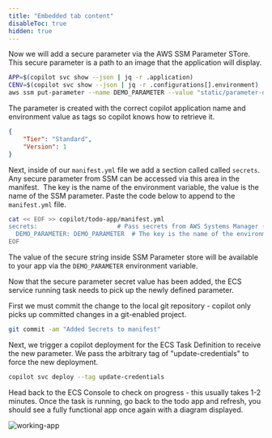 ```yaml
---
title: "Embedded tab content"
disableToc: true
hidden: true
---
```


Now we will add a secure parameter via the AWS SSM Parameter STore.  This secure parameter is a path to an image that the application will display.  

```bash
APP=$(copilot svc show --json | jq -r .application)
CENV=$(copilot svc show --json | jq -r .configurations[].environment)
aws ssm put-parameter --name DEMO_PARAMETER --value "static/parameter-diagram.png" --type SecureString --tags Key=copilot-environment,Value=$CENV Key=copilot-application,Value=$APP
```

The parameter is created with the correct copilot application name and environment value as tags so copilot knows how to retrieve it.  

```json
{
    "Tier": "Standard", 
    "Version": 1
}
```

Next, inside of our `manifest.yml` file we add a section called called `secrets`.   Any secure parameter from SSM can be accessed via this area in the manifest.   The key is the name of the environment variable, the value is the name of the SSM parameter.  Paste the code below to append to the `manifest.yml` file.

```bash
cat << EOF >> copilot/todo-app/manifest.yml
secrets:                      # Pass secrets from AWS Systems Manager (SSM) Parameter Store.
  DEMO_PARAMETER: DEMO_PARAMETER  # The key is the name of the environment variable, the value is the name of the SSM parameter.
EOF
```

The value of the secure string inside SSM Parameter store will be available to your app via the `DEMO_PARAMETER` environment variable.

Now that the secure parameter secret value has been added, the ECS service running task needs to pick up the newly defined parameter.  

First we must commit the change to the local git repository - copilot only picks up committed changes in a git-enabled project.

```bash
git commit -am "Added Secrets to manifest"
```

Next, we trigger a copilot deployment for the ECS Task Definition to receive the new parameter. We pass the arbitrary tag of "update-credentials" to force the new deployment.

```bash
copilot svc deploy --tag update-credentials
```

Head back to the ECS Console to check on progress - this usually takes 1-2 minutes.  Once the task is running, go back to the todo app and refresh, you should see a fully functional app once again with a diagram displayed.

![working-app](/images/secrets-parameter-store-working.png)